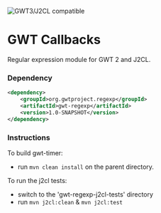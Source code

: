 ![GWT3/J2CL compatible](https://img.shields.io/badge/GWT3/J2CL-compatible-brightgreen.svg)

# GWT Callbacks
Regular expression module for GWT 2 and J2CL.

### Dependency

```xml
<dependency>
    <groupId>org.gwtproject.regexp</groupId>
    <artifactId>gwt-regexp</artifactId>
    <version>1.0-SNAPSHOT</version>
</dependency>
```

### Instructions
To build gwt-timer:
* run `mvn clean install`
on the parent directory.

To run the j2cl tests:
* switch to the 'gwt-regexp-j2cl-tests' directory
* run `mvn j2cl:clean` & `mvn j2cl:test`

